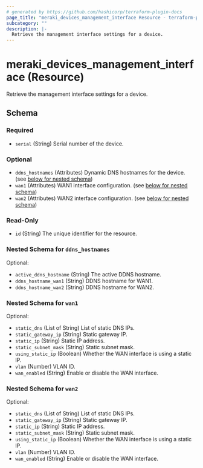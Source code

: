 ```yaml
---
# generated by https://github.com/hashicorp/terraform-plugin-docs
page_title: "meraki_devices_management_interface Resource - terraform-provider-meraki"
subcategory: ""
description: |-
  Retrieve the management interface settings for a device.
---
```


# meraki_devices_management_interface (Resource)

Retrieve the management interface settings for a device.



<!-- schema generated by tfplugindocs -->
## Schema

### Required

- `serial` (String) Serial number of the device.

### Optional

- `ddns_hostnames` (Attributes) Dynamic DNS hostnames for the device. (see [below for nested schema](#nestedatt--ddns_hostnames))
- `wan1` (Attributes) WAN1 interface configuration. (see [below for nested schema](#nestedatt--wan1))
- `wan2` (Attributes) WAN2 interface configuration. (see [below for nested schema](#nestedatt--wan2))

### Read-Only

- `id` (String) The unique identifier for the resource.

<a id="nestedatt--ddns_hostnames"></a>
### Nested Schema for `ddns_hostnames`

Optional:

- `active_ddns_hostname` (String) The active DDNS hostname.
- `ddns_hostname_wan1` (String) DDNS hostname for WAN1.
- `ddns_hostname_wan2` (String) DDNS hostname for WAN2.


<a id="nestedatt--wan1"></a>
### Nested Schema for `wan1`

Optional:

- `static_dns` (List of String) List of static DNS IPs.
- `static_gateway_ip` (String) Static gateway IP.
- `static_ip` (String) Static IP address.
- `static_subnet_mask` (String) Static subnet mask.
- `using_static_ip` (Boolean) Whether the WAN interface is using a static IP.
- `vlan` (Number) VLAN ID.
- `wan_enabled` (String) Enable or disable the WAN interface.


<a id="nestedatt--wan2"></a>
### Nested Schema for `wan2`

Optional:

- `static_dns` (List of String) List of static DNS IPs.
- `static_gateway_ip` (String) Static gateway IP.
- `static_ip` (String) Static IP address.
- `static_subnet_mask` (String) Static subnet mask.
- `using_static_ip` (Boolean) Whether the WAN interface is using a static IP.
- `vlan` (Number) VLAN ID.
- `wan_enabled` (String) Enable or disable the WAN interface.
